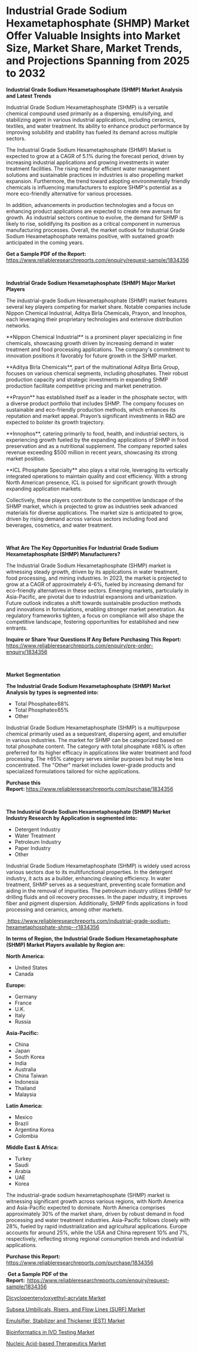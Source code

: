 <p><h1>Industrial Grade Sodium Hexametaphosphate (SHMP) Market Offer Valuable Insights into Market Size, Market Share, Market Trends, and Projections Spanning from 2025 to 2032</h1></p><p><strong>Industrial Grade Sodium Hexametaphosphate (SHMP) Market Analysis and Latest Trends</strong></p>
<p><p>Industrial Grade Sodium Hexametaphosphate (SHMP) is a versatile chemical compound used primarily as a dispersing, emulsifying, and stabilizing agent in various industrial applications, including ceramics, textiles, and water treatment. Its ability to enhance product performance by improving solubility and stability has fueled its demand across multiple sectors.</p><p>The Industrial Grade Sodium Hexametaphosphate (SHMP) Market is expected to grow at a CAGR of 5.1% during the forecast period, driven by increasing industrial applications and growing investments in water treatment facilities. The rising need for efficient water management solutions and sustainable practices in industries is also propelling market expansion. Furthermore, the trend toward adopting environmentally friendly chemicals is influencing manufacturers to explore SHMP's potential as a more eco-friendly alternative for various processes.</p><p>In addition, advancements in production technologies and a focus on enhancing product applications are expected to create new avenues for growth. As industrial sectors continue to evolve, the demand for SHMP is likely to rise, solidifying its position as a critical component in numerous manufacturing processes. Overall, the market outlook for Industrial Grade Sodium Hexametaphosphate remains positive, with sustained growth anticipated in the coming years.</p></p>
<p><strong>Get a Sample PDF of the Report:&nbsp;</strong> <a href="https://www.reliableresearchreports.com/enquiry/request-sample/1834356?utm_campaign=2104&utm_medium=2&utm_source=Github&utm_content=ia&utm_term=03022025&utm_id=industrial-grade-sodium-hexametaphosphate-shmp">https://www.reliableresearchreports.com/enquiry/request-sample/1834356</a></p>
<p>&nbsp;</p>
<p><strong>Industrial Grade Sodium Hexametaphosphate (SHMP) Major Market Players</strong></p>
<p><p>The industrial-grade Sodium Hexametaphosphate (SHMP) market features several key players competing for market share. Notable companies include Nippon Chemical Industrial, Aditya Birla Chemicals, Prayon, and Innophos, each leveraging their proprietary technologies and extensive distribution networks.</p><p>**Nippon Chemical Industrial** is a prominent player specializing in fine chemicals, showcasing growth driven by increasing demand in water treatment and food processing applications. The company's commitment to innovation positions it favorably for future growth in the SHMP market.</p><p>**Aditya Birla Chemicals**, part of the multinational Aditya Birla Group, focuses on various chemical segments, including phosphates. Their robust production capacity and strategic investments in expanding SHMP production facilitate competitive pricing and market penetration. </p><p>**Prayon** has established itself as a leader in the phosphate sector, with a diverse product portfolio that includes SHMP. The company focuses on sustainable and eco-friendly production methods, which enhances its reputation and market appeal. Prayon’s significant investments in R&D are expected to bolster its growth trajectory.</p><p>**Innophos**, catering primarily to food, health, and industrial sectors, is experiencing growth fueled by the expanding applications of SHMP in food preservation and as a nutritional supplement. The company reported sales revenue exceeding $500 million in recent years, showcasing its strong market position.</p><p>**ICL Phosphate Specialty** also plays a vital role, leveraging its vertically integrated operations to maintain quality and cost efficiency. With a strong North American presence, ICL is poised for significant growth through expanding application markets.</p><p>Collectively, these players contribute to the competitive landscape of the SHMP market, which is projected to grow as industries seek advanced materials for diverse applications. The market size is anticipated to grow, driven by rising demand across various sectors including food and beverages, cosmetics, and water treatment.</p></p>
<p>&nbsp;</p>
<p><strong>What Are The Key Opportunities For Industrial Grade Sodium Hexametaphosphate (SHMP) Manufacturers?</strong></p>
<p><p>The Industrial Grade Sodium Hexametaphosphate (SHMP) market is witnessing steady growth, driven by its applications in water treatment, food processing, and mining industries. In 2023, the market is projected to grow at a CAGR of approximately 4-6%, fueled by increasing demand for eco-friendly alternatives in these sectors. Emerging markets, particularly in Asia-Pacific, are pivotal due to industrial expansions and urbanization. Future outlook indicates a shift towards sustainable production methods and innovations in formulations, enabling stronger market penetration. As regulatory frameworks tighten, a focus on compliance will also shape the competitive landscape, fostering opportunities for established and new entrants.</p></p>
<p><strong>Inquire or Share Your Questions If Any Before Purchasing This Report:</strong> <a href="https://www.reliableresearchreports.com/enquiry/pre-order-enquiry/1834356?utm_campaign=2104&utm_medium=2&utm_source=Github&utm_content=ia&utm_term=03022025&utm_id=industrial-grade-sodium-hexametaphosphate-shmp">https://www.reliableresearchreports.com/enquiry/pre-order-enquiry/1834356</a></p>
<p>&nbsp;</p>
<p><strong>Market Segmentation</strong></p>
<p><strong>The Industrial Grade Sodium Hexametaphosphate (SHMP) Market Analysis by types is segmented into:</strong></p>
<p><ul><li>Total Phosphate≥68%</li><li>Total Phosphate≥65%</li><li>Other</li></ul></p>
<p><p>Industrial Grade Sodium Hexametaphosphate (SHMP) is a multipurpose chemical primarily used as a sequestrant, dispersing agent, and emulsifier in various industries. The market for SHMP can be categorized based on total phosphate content. The category with total phosphate ≥68% is often preferred for its higher efficacy in applications like water treatment and food processing. The ≥65% category serves similar purposes but may be less concentrated. The "Other" market includes lower-grade products and specialized formulations tailored for niche applications.</p></p>
<p><strong>Purchase this Report:&nbsp;</strong><a href="https://www.reliableresearchreports.com/purchase/1834356?utm_campaign=2104&utm_medium=2&utm_source=Github&utm_content=ia&utm_term=03022025&utm_id=industrial-grade-sodium-hexametaphosphate-shmp">https://www.reliableresearchreports.com/purchase/1834356</a></p>
<p>&nbsp;</p>
<p><strong>The Industrial Grade Sodium Hexametaphosphate (SHMP) Market Industry Research by Application is segmented into:</strong></p>
<p><ul><li>Detergent Industry</li><li>Water Treatment</li><li>Petroleum Industry</li><li>Paper Industry</li><li>Other</li></ul></p>
<p><p>Industrial Grade Sodium Hexametaphosphate (SHMP) is widely used across various sectors due to its multifunctional properties. In the detergent industry, it acts as a builder, enhancing cleaning efficiency. In water treatment, SHMP serves as a sequestrant, preventing scale formation and aiding in the removal of impurities. The petroleum industry utilizes SHMP for drilling fluids and oil recovery processes. In the paper industry, it improves fiber and pigment dispersion. Additionally, SHMP finds applications in food processing and ceramics, among other markets.</p></p>
<p><a href="https://www.reliableresearchreports.com/industrial-grade-sodium-hexametaphosphate-shmp--r1834356?utm_campaign=2104&utm_medium=2&utm_source=Github&utm_content=ia&utm_term=03022025&utm_id=industrial-grade-sodium-hexametaphosphate-shmp">&nbsp;https://www.reliableresearchreports.com/industrial-grade-sodium-hexametaphosphate-shmp--r1834356</a></p>
<p><strong>In terms of Region, the Industrial Grade Sodium Hexametaphosphate (SHMP) Market Players available by Region are:</strong></p>
<p>
    <p> <strong> North America: </strong>
        <ul>
            <li>United States</li>
            <li>Canada</li>
        </ul>
        </p> 
    <p> <strong> Europe: </strong>
        <ul>
            <li>Germany</li>
            <li>France</li>
            <li>U.K.</li>
            <li>Italy</li>
            <li>Russia</li>
        </ul>
        </p> 
    <p> <strong> Asia-Pacific: </strong>
        <ul>
            <li>China</li>
            <li>Japan</li>
            <li>South Korea</li>
            <li>India</li>
            <li>Australia</li>
            <li>China Taiwan</li>
            <li>Indonesia</li>
            <li>Thailand</li>
            <li>Malaysia</li>
        </ul>
        </p> 
    <p> <strong> Latin America: </strong>
        <ul>
            <li>Mexico</li>
            <li>Brazil</li>
            <li>Argentina Korea</li>
            <li>Colombia</li>
        </ul>
        </p> 
    <p> <strong> Middle East & Africa: </strong>
        <ul>
            <li>Turkey</li>
            <li>Saudi</li>
            <li>Arabia</li>
            <li>UAE</li>
            <li>Korea</li>
        </ul>
    </p>
    </p>
<p><p>The industrial-grade sodium hexametaphosphate (SHMP) market is witnessing significant growth across various regions, with North America and Asia-Pacific expected to dominate. North America comprises approximately 30% of the market share, driven by robust demand in food processing and water treatment industries. Asia-Pacific follows closely with 28%, fueled by rapid industrialization and agricultural applications. Europe accounts for around 25%, while the USA and China represent 10% and 7%, respectively, reflecting strong regional consumption trends and industrial applications.</p></p>
<p><strong>Purchase this Report: </strong><a href="https://www.reliableresearchreports.com/purchase/1834356?utm_campaign=2104&utm_medium=2&utm_source=Github&utm_content=ia&utm_term=03022025&utm_id=industrial-grade-sodium-hexametaphosphate-shmp">https://www.reliableresearchreports.com/purchase/1834356</a></p>
<p>&nbsp;<strong>Get a Sample PDF of the Report:&nbsp;&nbsp;</strong><a href="https://www.reliableresearchreports.com/enquiry/request-sample/1834356?utm_campaign=2104&utm_medium=2&utm_source=Github&utm_content=ia&utm_term=03022025&utm_id=industrial-grade-sodium-hexametaphosphate-shmp">https://www.reliableresearchreports.com/enquiry/request-sample/1834356</a></p>
<p><strong></strong></p>
<p><p><a href="https://www.linkedin.com/pulse/in-depth-dicyclopentenyloxyethyl-acrylate-market-analysis-khz6c?utm_campaign=2104&utm_medium=2&utm_source=Github&utm_content=ia&utm_term=03022025&utm_id=industrial-grade-sodium-hexametaphosphate-shmp">Dicyclopentenyloxyethyl-acrylate Market</a></p><p><a href="https://www.linkedin.com/pulse/subsea-umbilicals-risers-flow-lines-surf-market-size-growing-zbayc?utm_campaign=2104&utm_medium=2&utm_source=Github&utm_content=ia&utm_term=03022025&utm_id=industrial-grade-sodium-hexametaphosphate-shmp">Subsea Umbilicals, Risers, and Flow Lines (SURF) Market</a></p><p><a href="https://www.linkedin.com/pulse/emulsifier-stabilizer-thickener-est-industry-outlook-20252032-7gtfe?utm_campaign=2104&utm_medium=2&utm_source=Github&utm_content=ia&utm_term=03022025&utm_id=industrial-grade-sodium-hexametaphosphate-shmp">Emulsifier, Stabilizer and Thickener (EST) Market</a></p><p><a href="https://www.linkedin.com/pulse/bioinformatics-ivd-testing-market2025-2032-industry-insights-6cmbf?utm_campaign=2104&utm_medium=2&utm_source=Github&utm_content=ia&utm_term=03022025&utm_id=industrial-grade-sodium-hexametaphosphate-shmp">Bioinformatics in IVD Testing Market</a></p><p><a href="https://www.linkedin.com/pulse/comprehensive-study-nucleic-acid-based-therapeutics-market-jw4vc?utm_campaign=2104&utm_medium=2&utm_source=Github&utm_content=ia&utm_term=03022025&utm_id=industrial-grade-sodium-hexametaphosphate-shmp">Nucleic Acid-based Therapeutics Market</a></p></p>